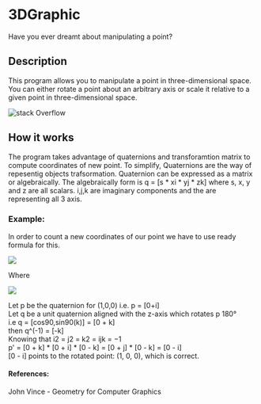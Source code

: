 # 3DGraphic
Have you ever dreamt about manipulating a point?
## Description
This program allows you to manipulate a point in three-dimensional space. You can either rotate a point about an arbitrary axis or scale it relative to a given point in three-dimensional space.

![stack Overflow](http://i.imgur.com/cQ6Bg9v.png)

## How it works
The program takes advantage of quaternions and transforamtion matrix to compute coordinates of new point. To simplify, Quaternions are the way of repesentig objects trafsormation. Quaternion can be expressed as a matrix or algebraically. The algebraically form is q = \[s * xi * yj * zk] where s, x, y and z are all scalars. i,j,k are imaginary components and the are representing all 3 axis.

### Example:

In order to count a new coordinates of our point we have to use ready formula for this.
 
![](https://latex.codecogs.com/gif.latex?p'&space;=&space;qpq^{-1}) <br />

Where<br />

![](https://latex.codecogs.com/gif.latex?q&space;=&space;[cos\frac{\Theta&space;}{2},sin\frac{\Theta&space;}{2}\bar{V}])<br />

Let p be the quaternion for (1,0,0) i.e. p = \[0+i]<br />
Let q be a unit quaternion aligned with the z-axis which rotates p 180°<br />
i.e q = \[cos90,sin90(k)] = \[0 + k]<br />
then q^(-1) = \[-k]<br />
Knowing that i2 = j2 = k2 = ijk = −1 <br />
p' = \[0 + k] * \[0 + i] * \[0 - k] = \[0 + j] * \[0 - k] = \[0 - i]<br />
\[0 - i] points to the rotated point: (1, 0, 0), which is correct.<br />

#### References:
John Vince - Geometry for Computer Graphics
